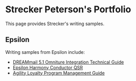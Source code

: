 # Strecker Peterson's Portfolio
This page provides Strecker's writing samples.

## Epsilon
Writing samples from Epsilon include:
- [DREAMmail 5.1 Omniture Integration Technical Guide](https://drive.google.com/drive/u/0/folders/1_UlaubFhtxTZoUpihiHWeyYn7LsSqa2p)
- [Epsilon Harmony Conductor QSR](https://drive.google.com/drive/u/0/folders/1_UlaubFhtxTZoUpihiHWeyYn7LsSqa2p)
- [Agility Loyalty Program Management Guide](https://drive.google.com/drive/u/0/folders/1_UlaubFhtxTZoUpihiHWeyYn7LsSqa2p)
